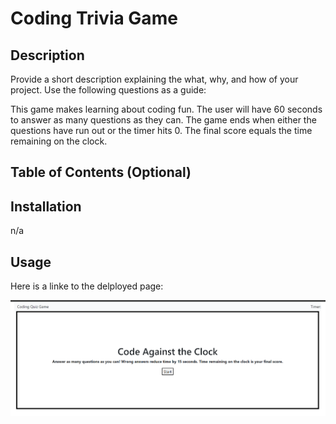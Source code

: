 # Coding Trivia Game

## Description

Provide a short description explaining the what, why, and how of your project. Use the following questions as a guide:

This game makes learning about coding fun. The user will have 60 seconds to answer as many questions as they can. The game ends when either the questions have run out or the timer hits 0. The final score equals the time remaining on the clock.

## Table of Contents (Optional)


## Installation

n/a

## Usage

Here is a linke to the delployed page:

![alt text](assets/images/code%20against%20the%20clock.PNG)



